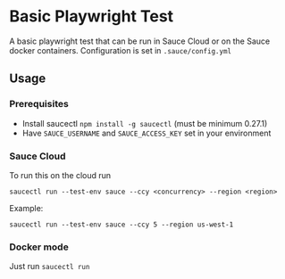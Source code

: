 # Basic Playwright Test
A basic playwright test that can be run in Sauce Cloud or on the Sauce docker containers. Configuration is set in `.sauce/config.yml`

## Usage

### Prerequisites
* Install saucectl `npm install -g saucectl` (must be minimum 0.27.1)
* Have `SAUCE_USERNAME` and `SAUCE_ACCESS_KEY` set in your environment

### Sauce Cloud
To run this on the cloud run

`saucectl run --test-env sauce --ccy <concurrency> --region <region>`

Example:

`saucectl run --test-env sauce --ccy 5 --region us-west-1`

### Docker mode

Just run `saucectl run`

